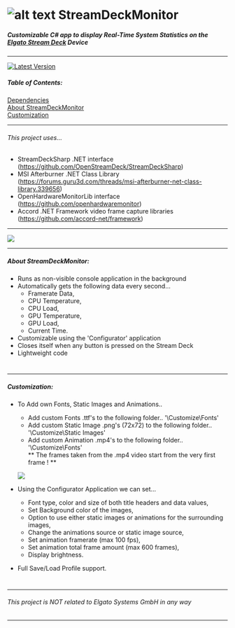 #  ![alt text](https://i.imgur.com/qPAlSRq.png "StreamDeckMonitor") StreamDeckMonitor
  
##### Customizable C# app to display Real-Time System Statistics on the  [Elgato Stream Deck](https://www.elgato.com/en/gaming/stream-deck) Device
---

[![Latest Version](https://img.shields.io/github/release/SmokeyMcBong/StreamDeckMonitor.svg)](https://github.com/SmokeyMcBong/StreamDeckMonitor/releases) 

##### Table of Contents:
[Dependencies](https://github.com/SmokeyMcBong/StreamDeckMonitor#this-project-uses)  
[About StreamDeckMonitor](https://github.com/SmokeyMcBong/StreamDeckMonitor#about-streamdeckmonitor)  
[Customization](https://github.com/SmokeyMcBong/StreamDeckMonitor#customization)  

---

###### This project uses...
* StreamDeckSharp .NET interface (https://github.com/OpenStreamDeck/StreamDeckSharp)  
* MSI Afterburner .NET Class Library (https://forums.guru3d.com/threads/msi-afterburner-net-class-library.339656) 
* OpenHardwareMonitorLib interface (https://github.com/openhardwaremonitor)
* Accord .NET Framework video frame capture libraries (https://github.com/accord-net/framework)
---

  ![](https://i.imgur.com/vl4t6N8.gif)
 
---

##### About StreamDeckMonitor:
- Runs as non-visible console application in the background
- Automatically gets the following data every second...  
    * Framerate Data,    
    * CPU Temperature,   
    * CPU Load,   
    * GPU Temperature,   
    * GPU Load,  
    * Current Time.   
- Customizable using the 'Configurator' application
- Closes itself when any button is pressed on the Stream Deck
- Lightweight code
#


---


##### Customization:
- To Add own Fonts, Static Images and Animations..
    * Add custom Fonts .ttf's to the following folder.. '\Customize\Fonts'
    * Add custom Static Image .png's (72x72) to the following folder.. '\Customize\Static Images'
    * Add custom Animation .mp4's to the following folder.. '\Customize\Fonts'  
    ** The frames taken from the .mp4 video start from the very first frame ! **
    
  ![](https://i.imgur.com/MQz8FZ1.png)  

- Using the Configurator Application we can set...
    * Font type, color and size of both title headers and data values,
    * Set Background color of the images,
    * Option to use either static images or animations for the surrounding images,
    * Change the animations source or static image source,
    * Set animation framerate (max 100 fps),
    * Set animation total frame amount (max 600 frames),
    * Display brightness.
- Full Save/Load Profile support. 

#
---
###### This project is NOT related to *Elgato Systems GmbH* in any way
---
 
